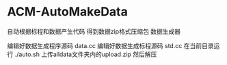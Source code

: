 # ACM-AutoMakeData
自动根据标程和数据产生代码 得到数据zip格式压缩包
数据生成器

编辑好数据生成程序源码 data.cc
编辑好数据生成标程源码 std.cc
在当前目录运行 ./auto.sh
上传alldata文件夹内的upload.zip
然后解压
